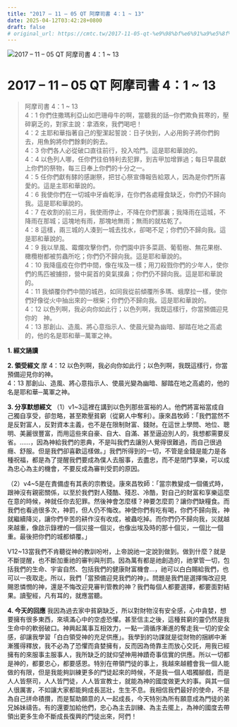 ```yaml
---
title: "2017 – 11 – 05 QT 阿摩司書 4：1 ~ 13"
date: 2025-04-12T03:42:28+0800
draft: false
# original_url: https://cmtc.tw/2017-11-05-qt-%e9%98%bf%e6%91%a9%e5%8f%b8%e6%9b%b8-4%ef%bc%9a1-13
---
```


![2017 – 11 – 05 QT 阿摩司書 4：1 ~ 13](/images/qt.jpg   "2017 – 11 – 05 QT 阿摩司書 4：1 ~ 13")

# 2017 – 11 – 05 QT 阿摩司書 4：1 ~ 13

> 阿摩司書 4：1 ~ 13  
> 4：1 你們住撒瑪利亞山如巴珊母牛的啊，當聽我的話─你們欺負貧寒的，壓碎窮乏的，對家主說：拿酒來，我們喝吧！  
> 4：2 主耶和華指著自己的聖潔起誓說：日子快到，人必用鉤子將你們鉤去，用魚鉤將你們餘剩的鉤去。  
> 4：3 你們各人必從破口直往前行，投入哈門。這是耶和華說的。  
> 4：4 以色列人哪，任你們往伯特利去犯罪，到吉甲加增罪過；每日早晨獻上你們的祭物，每三日奉上你們的十分之一。  
> 4：5 任你們獻有酵的感謝祭，把甘心祭宣傳報告給眾人，因為是你們所喜愛的。這是主耶和華說的。  
> 4：6 我使你們在一切城中牙齒乾淨，在你們各處糧食缺乏，你們仍不歸向我。這是耶和華說的。  
> 4：7 在收割的前三月，我使雨停止，不降在你們那裏；我降雨在這城，不降雨在那城；這塊地有雨，那塊地無雨；無雨的就枯乾了。  
> 4：8 這樣，兩三城的人湊到一城去找水，卻喝不足；你們仍不歸向我。這是耶和華說的。  
> 4：9 我以旱風、霉爛攻擊你們，你們園中許多菜蔬、葡萄樹、無花果樹、橄欖樹都被剪蟲所吃；你們仍不歸向我。這是耶和華說的。  
> 4：10 我降瘟疫在你們中間，像在埃及一樣；用刀殺戮你們的少年人，使你們的馬匹被擄掠，營中屍首的臭氣撲鼻；你們仍不歸向我。這是耶和華說的。  
> 4：11 我傾覆你們中間的城邑，如同我從前傾覆所多瑪、蛾摩拉一樣，使你們好像從火中抽出來的一根柴；你們仍不歸向我。這是耶和華說的。  
> 4：12 以色列啊，我必向你如此行；以色列啊，我既這樣行，你當預備迎見你的　神。  
> 4：13 那創山、造風、將心意指示人、使晨光變為幽暗、腳踏在地之高處的，他的名是耶和華─萬軍之神。

**1. 經文誦讀**

**2. 領受經文**
摩 4：12 以色列啊，我必向你如此行；以色列啊，我既這樣行，你當預備迎見你的神。  
4：13 那創山、造風、將心意指示人、使晨光變為幽暗、腳踏在地之高處的，他的名是耶和華─萬軍之神。

**3. 分享默想經文**
（1）v1\~3這裡在講到以色列那些富裕的人。他們將富裕當成自己獨自享受，卻忽略，甚至欺壓貧窮（從窮人中奪利）。康來昌牧師：「我們當然不是反對富人，反對資本主義，也不是在限制財富、錢財。在這世上學問、地位、聰明、美麗很豐富，而用這些來自豪、自大、自滿、甚至逼迫別人的，我想都需要反省。……，因為神給我們的恩典，不是叫我們去讓別人覺得很難過，而自己很過癮、舒服。但是我們卻喜歡這樣做。」我們所得到的一切，不管是金錢是能力是各種祝福，都是為了提醒我們要成為僕人去服事，去盡忠，而不是閉門享樂，可以成為忠心為主的機會，不要反成為審判受罰的原因。

（2）v4\~5是在責備虛有其表的宗教徒。康來昌牧師：「當宗教變成一個儀式時，跟神沒有親密關係，以至於我們對人殘酷、殘忍、冷酷，對自己的財富和享樂這麼在意的時候，神就任你去犯罪。然後神會怎麼樣？神要怎麼罰？讓你們缺糧食。而我們也看過很多次，神罰，但人仍不悔改。神使你們有吃有喝，你們不歸向我，神就繼續降災，讓你們辛苦的耕作沒有收成，被蟲吃掉。而你們仍不歸向我，災就越來越重，像啟示錄裡的一個災接一個災，也像出埃及時的那十個災，一個比一個重。最後把你們的城都傾覆。」

V12\~13當我們不肯聽從神的教訓吩咐，上帝說祂一定說到做到。做到什麼？就是不斷提醒，也不斷加重祂的審判與刑罰。因為萬有都是祂創造的，祂掌管一切，包括我們的生命、宇宙自然、包括我們的健康財富機會…，祂可以白白賜給我們，也可以一夜取走。所以，我們「當預備迎見我們的神」。問題是我們是選擇悔改迎見賜恩憐憫的神，還是不悔改迎見審判管教的神？我們每個人都要選擇，都要面對結果。讀聖經，凡有耳的，就應當聽。

**4. 今天的回應**
我因為過去家中貧窮缺乏，所以對財物沒有安全感，心中貪婪，想要擁有很多東西，來填滿心中的空虛恐懼。甚至信主之後，這種貧窮的靈仍然是我生命中的軟弱破口。神興起萬事互相效力，一點一滴循序漸進的奪走我一切的安全感，卻讓我學習「白白領受神的充足供應」。我學到的功課就是從財物的捆綁中漸漸獲得釋放，我不必為了恐懼而貪婪擁有，反而因為倚靠主而放心交託，用我已經擁有的來服事主服事人，我所缺乏的就仰望神用神蹟奇事信實的供應。所以一切都是神的，都要忠心，都要感恩。特別在帶領門徒的事上，我越來越體會我一個人能做的有限，但是我能夠訓練更多的門徒起來的時候，不是我一個人唱獨腳戲，而是人人皆祭司，人人皆門徒，人人皆宣教士，就能為神的國度做更大的事。與其一個人很厲害，不如讓大家都能夠成長茁壯，生生不息。我相信我們最好的使命，不是為自己拼命積攢，而是幫助願意的人一起成長，今天特別為所有願意成為門徒的弟兄姊妹禱告。有的還要加給他們，忠心為主去訓練、為主去擺上，為神的國度去帶領出更多生命不斷成長復興的門徒出來，阿們！

